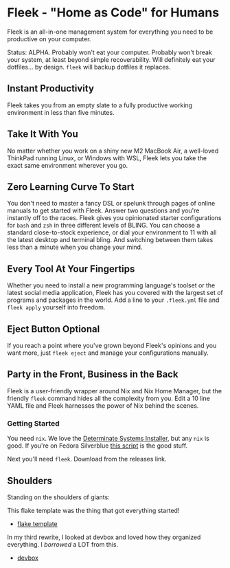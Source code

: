 # Fleek - "Home as Code" for Humans

Fleek is an all-in-one management system for everything you need to be productive on your computer.

Status: ALPHA.  Probably won't eat your computer. Probably won't break your system, at least beyond simple recoverability. Will definitely eat your dotfiles... by design. `fleek` will backup dotfiles it replaces.

## Instant Productivity

Fleek takes you from an empty slate to a fully productive working environment in less than five minutes. 

## Take It With You

No matter whether you work on a shiny new M2 MacBook Air, a well-loved ThinkPad running Linux, or Windows with WSL, Fleek lets you take the exact same environment wherever you go.

## Zero Learning Curve To Start

You don't need to master a fancy DSL or spelunk through pages of online manuals to get started with Fleek. Answer two questions and you're instantly off to the races. Fleek gives you opinionated starter configurations for `bash` and `zsh` in three different levels of BLING. You can choose a standard close-to-stock experience, or dial your environment to 11 with all the latest desktop and terminal bling. And switching between them takes less than a minute when you change your mind.

## Every Tool At Your Fingertips

Whether you need to install a new programming language's toolset or the latest social media application, Fleek has you covered with the largest set of programs and packages in the world. Add a line to your `.fleek.yml` file and `fleek apply` yourself into freedom.

## Eject Button Optional

If you reach a point where you've grown beyond Fleek's opinions and you want more, just `fleek eject` and manage your configurations manually.

## Party in the Front, Business in the Back

Fleek is a user-friendly wrapper around Nix and Nix Home Manager, but the friendly `fleek` command hides all the complexity from you. Edit a 10 line YAML file and Fleek harnesses the power of Nix behind the scenes. 

### Getting Started

You need `nix`. We love the [Determinate Systems Installer](https://zero-to-nix.com/), but any `nix` is good. If you're on Fedora Silverblue [this script](https://github.com/dnkmmr69420/nix-with-selinux/blob/main/silverblue-installer.sh) is the good stuff.

Next you'll need `fleek`. Download from the releases link.


## Shoulders

Standing on the shoulders of giants:

This flake template was the thing that got everything started!
- [flake template](https://github.com/Misterio77/nix-starter-configs)

In my third rewrite, I looked at devbox and loved how they organized everything. I *borrowed* a LOT from this.

- [devbox](https://github.com/jetpack-io/devbox)